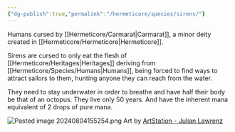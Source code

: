 ```yaml
---
{"dg-publish":true,"permalink":"/hermeticore/species/sirens/"}
---
```


Humans cursed by [[Hermeticore/Carmarat\|Carmarat]], a minor deity created in [[Hermeticore/Hermeticore\|Hermeticore]].

Sirens are cursed to only eat the flesh of [[Hermeticore/Heritages\|Heritages]] deriving from [[Hermeticore/Species/Humans\|Humans]], being forced to find ways to attract sailors to them, hunting anyone they can reach from the water.

They need to stay underwater in order to breathe and have half their body be that of an octopus.
They live only 50 years. And have the inherent mana equivalent of 2 drops of pure mana.

![Pasted image 20240804155254.png](/img/user/images/Pasted%20image%2020240804155254.png)
Art by [ArtStation - Julian Lawrenz](https://www.artstation.com/julian_lawrenz)